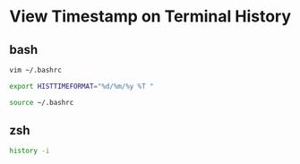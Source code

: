 # View Timestamp on Terminal History

## bash

```bash
vim ~/.bashrc
```

```bash
export HISTTIMEFORMAT="%d/%m/%y %T "
```

```bash
source ~/.bashrc
```

## zsh

```bash
history -i
```

